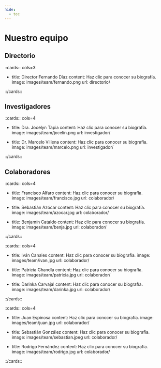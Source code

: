 ```yaml
---
hide:
  - toc
---
```


# Nuestro equipo

## Directorio 

::cards:: cols=3

- title: Director Fernando Díaz
  content: Haz clic para conocer su biografía.
  image: images/team/fernando.png 
  url: directorio/

  
::/cards::

## Investigadores

::cards:: cols=4

- title: Dra. Jocelyn Tapia
  content: Haz clic para conocer su biografía.
  image: images/team/jocelin.png
  url: investigador/


- title: Dr. Marcelo Villena
  content: Haz clic para conocer su biografía.
  image: images/team/marcelo.png
  url: investigador/


::/cards::

## Colaboradores

::cards:: cols=4

- title: Francisco Alfaro
  content: Haz clic para conocer su biografía.
  image: images/team/francisco.jpg
  url: colaborador/


- title: Sebastián Azócar
  content: Haz clic para conocer su biografía.
  image: images/team/azocar.jpg
  url: colaborador/

- title: Benjamín Cataldo
  content: Haz clic para conocer su biografía.
  image: images/team/benja.jpg
  url: colaborador/

::/cards::

::cards:: cols=4

- title: Iván Canales
  content: Haz clic para conocer su biografía.
  image: images/team/ivan.jpg
  url: colaborador/


- title: Patricia Chandía
  content: Haz clic para conocer su biografía.
  image: images/team/patricia.jpg
  url: colaborador/

- title: Darinka Carvajal
  content: Haz clic para conocer su biografía.
  image: images/team/darinka.jpg
  url: colaborador/

::/cards::

::cards:: cols=4

- title: Juan Espinosa
  content: Haz clic para conocer su biografía.
  image: images/team/juan.jpg
  url: colaborador/


- title: Sebastián González
  content: Haz clic para conocer su biografía.
  image: images/team/sebastian.jpeg
  url: colaborador/

- title: Rodrigo Fernández
  content: Haz clic para conocer su biografía.
  image: images/team/rodrigo.jpg
  url: colaborador/

::/cards::
